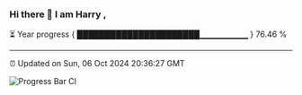 ### Hi there 👋 I am Harry , 

⏳ Year progress { ██████████████████████▁▁▁▁▁▁▁▁ } 76.46 %

---

⏰ Updated on Sun, 06 Oct 2024 20:36:27 GMT

![Progress Bar CI](https://github.com/duykhang68/duykhang68/workflows/Progress%20Bar%20CI/badge.svg)
